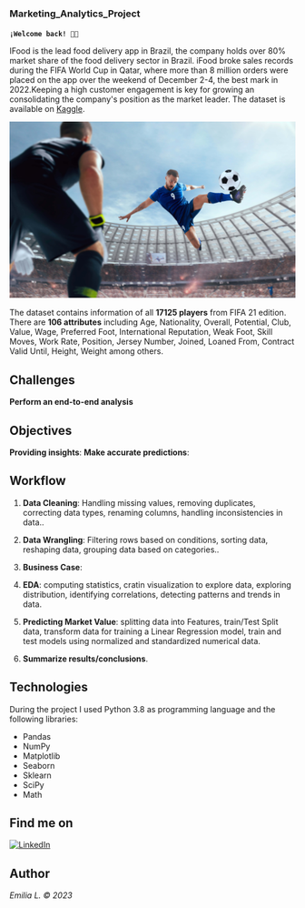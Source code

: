 ### Marketing_Analytics_Project

**`¡Welcome back! 👋🏼`**
 
IFood is the lead food delivery app in Brazil, the company holds over 80% market share of the food delivery sector in Brazil. iFood broke sales records during the FIFA World Cup in Qatar, where more than 8 million orders were placed on the app over the weekend of December 2-4, the best mark in 2022.Keeping a high customer engagement is key for growing an consolidating the company's position as the market leader. The dataset is available on [Kaggle](https://www.kaggle.com/datasets/ekrembayar/fifa-21-complete-player-dataset?select=fifa21_male2.csv).

![](https://github.com/EmiliaLopez/FIFA21_DA_PROJECT/blob/main/fifa.jpg.jpg)

The dataset contains information of all **17125 players** from FIFA 21 edition. There are **106 attributes** including Age, Nationality, Overall, Potential, Club, Value, Wage, Preferred Foot, International Reputation, Weak Foot, Skill Moves, Work Rate, Position, Jersey Number, Joined, Loaned From, Contract Valid Until, Height, Weight among others.

## Challenges
**Perform an end-to-end analysis** 



## Objectives
**Providing insights**: 
**Make accurate predictions**: 

## Workflow
1. **Data Cleaning**: Handling missing values, removing duplicates, correcting data types, renaming columns, handling inconsistencies in data..
2. **Data Wrangling**: Filtering rows based on conditions, sorting data, reshaping data, grouping data based on categories..
3. **Business Case**: 



4. **EDA**: computing statistics, cratin visualization to explore data, exploring distribution, identifying correlations, detecting patterns and trends in data.
5. **Predicting Market Value**: splitting data into Features, train/Test Split data, transform data for training a Linear Regression model, train and test models using normalized and standardized numerical data.
6. **Summarize results/conclusions**.



## Technologies 

During the project I used Python 3.8 as programming language and the following libraries:

- Pandas
- NumPy
- Matplotlib
- Seaborn
- Sklearn
- SciPy
- Math

## Find me on 

[![LinkedIn](https://shields.io/badge/LinkedIn-0077B5?style=for-the-badge&logo=linkedin&logoColor=white)](https://www.linkedin.com/in/emilia-l%C3%B3pez-reviriego/)

## Author

*Emilia L. © 2023*
 

